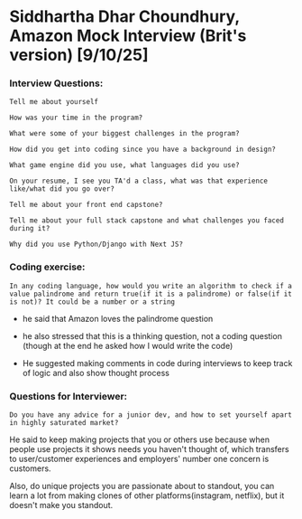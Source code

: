 
# Siddhartha Dhar Choundhury, Amazon Mock Interview (Brit's version) [9/10/25]

### Interview Questions:

```
Tell me about yourself

How was your time in the program? 

What were some of your biggest challenges in the program?

How did you get into coding since you have a background in design?

What game engine did you use, what languages did you use?

On your resume, I see you TA'd a class, what was that experience like/what did you go over?

Tell me about your front end capstone?

Tell me about your full stack capstone and what challenges you faced during it?

Why did you use Python/Django with Next JS?
```


### Coding exercise:
```
In any coding language, how would you write an algorithm to check if a value palindrome and return true(if it is a palindrome) or false(if it is not)? It could be a number or a string
```
- he said that Amazon loves the palindrome question
- he also stressed that this is a thinking question, not a coding question (though at the end he asked how I would write the code)

- He suggested making comments in code during interviews to keep track of logic and also show thought process


### Questions for Interviewer:
```
Do you have any advice for a junior dev, and how to set yourself apart in highly saturated market?
```

He said to keep making projects that you or others use because when people use projects it shows needs you haven't thought of, which transfers to user/customer experiences and employers' number one concern is customers.

Also, do unique projects you are passionate about to standout, you can learn a lot from making clones of other platforms(instagram, netflix), but it doesn't make you standout. 